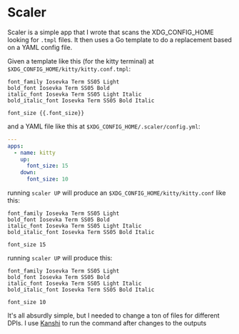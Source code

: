 # Scaler

Scaler is a simple app that I wrote that scans the XDG_CONFIG_HOME looking for
`.tmpl` files. It then uses a Go template to do a replacement based on a YAML
config file.

Given a template like this (for the kitty terminal) at `$XDG_CONFIG_HOME/kitty/kitty.conf.tmpl`:

```text
font_family Iosevka Term SS05 Light
bold_font Iosevka Term SS05 Bold
italic_font Iosevka Term SS05 Light Italic
bold_italic_font Iosevka Term SS05 Bold Italic

font_size {{.font_size}}
```

and a YAML file like this at `$XDG_CONFIG_HOME/.scaler/config.yml`:

```yaml
---
apps:
  - name: kitty
    up:
      font_size: 15
    down:
      font_size: 10
```

running `scaler UP` will produce an `$XDG_CONFIG_HOME/kitty/kitty.conf` like this:

```text
font_family Iosevka Term SS05 Light
bold_font Iosevka Term SS05 Bold
italic_font Iosevka Term SS05 Light Italic
bold_italic_font Iosevka Term SS05 Bold Italic

font_size 15
```

running `scaler UP` will produce this:

```text
font_family Iosevka Term SS05 Light
bold_font Iosevka Term SS05 Bold
italic_font Iosevka Term SS05 Light Italic
bold_italic_font Iosevka Term SS05 Bold Italic

font_size 10
```

It's all absurdly simple, but I needed to change a ton of files for different
DPIs. I use [Kanshi](https://github.com/emersion/kanshi) to run the command
after changes to the outputs

